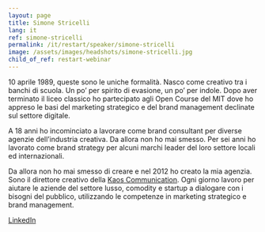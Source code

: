 ```yaml
---
layout: page
title: Simone Stricelli
lang: it
ref: simone-stricelli
permalink: /it/restart/speaker/simone-stricelli
image: /assets/images/headshots/simone-stricelli.jpg
child_of_ref: restart-webinar
---
```


10 aprile 1989, queste sono le uniche formalità. Nasco come creativo tra i banchi di scuola. Un po’ per spirito di evasione, un po’ per indole. Dopo aver terminato il liceo classico ho partecipato agli Open Course del MIT dove ho appreso le basi del marketing strategico e del brand management declinate sul settore digitale.

A 18 anni ho incominciato a lavorare come brand consultant per diverse agenzie dell’industria creativa. Da allora non ho mai smesso. Per sei anni ho lavorato come brand strategy per alcuni marchi leader del loro settore locali ed internazionali.

Da allora non ho mai smesso di creare e nel 2012 ho creato la mia agenzia. Sono il direttore creativo della [Kaos Communication](https://www.kaoscommunication.com/). Ogni giorno lavoro per aiutare le aziende del settore lusso, comodity e startup a dialogare con i bisogni del pubblico, utilizzando le competenze in marketing strategico e brand management.

[LinkedIn](https://www.linkedin.com/in/simonestricelli/)
